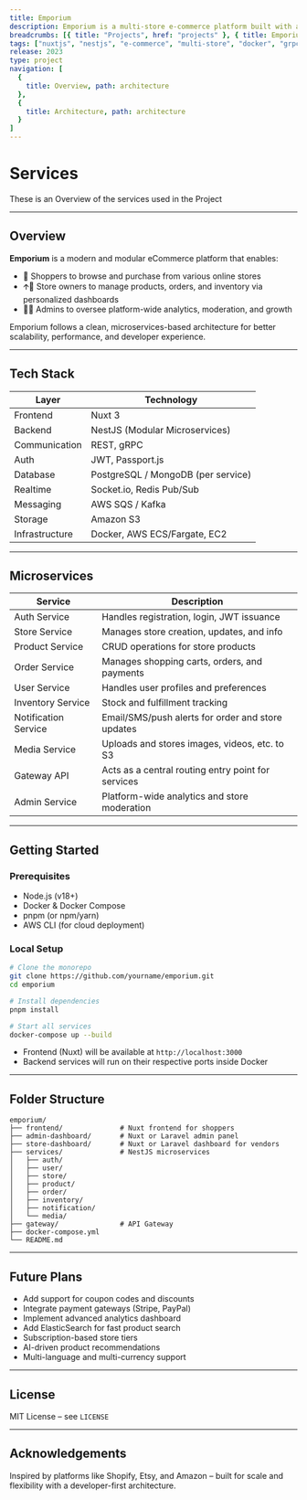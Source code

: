 ```yaml
---
title: Emporium
description: Emporium is a multi-store e-commerce platform built with a microservices architecture, enabling users to manage multiple stores while offering customers a seamless shopping experience. It's designed for scalability and efficiency across diverse use cases.
breadcrumbs: [{ title: "Projects", href: "projects" }, { title: Emporium, href: 'projects/emporium' }]
tags: ["nuxtjs", "nestjs", "e-commerce", "multi-store", "docker", "grpc", "microservices", "typescript", "mongodb", "postgresql"]
release: 2023
type: project
navigation: [
  {
    title: Overview, path: architecture
  },
  {
    title: Architecture, path: architecture
  }
]
---
```


# Services

These is an Overview of the services used in the Project

---

## Overview

**Emporium** is a modern and modular eCommerce platform that enables:

* 🛒 Shoppers to browse and purchase from various online stores
* 🡩‍💼 Store owners to manage products, orders, and inventory via personalized dashboards
* 👨‍💼 Admins to oversee platform-wide analytics, moderation, and growth

Emporium follows a clean, microservices-based architecture for better scalability, performance, and developer experience.

---

## Tech Stack

| Layer          | Technology                         |
| -------------- | ---------------------------------- |
| Frontend       | Nuxt 3                             |
| Backend        | NestJS (Modular Microservices)     |
| Communication  | REST, gRPC                         |
| Auth           | JWT, Passport.js                   |
| Database       | PostgreSQL / MongoDB (per service) |
| Realtime       | Socket.io, Redis Pub/Sub           |
| Messaging      | AWS SQS / Kafka                    |
| Storage        | Amazon S3                          |
| Infrastructure | Docker, AWS ECS/Fargate, EC2       |

---

## Microservices

| Service              | Description                                        |
| -------------------- | -------------------------------------------------- |
| Auth Service         | Handles registration, login, JWT issuance          |
| Store Service        | Manages store creation, updates, and info          |
| Product Service      | CRUD operations for store products                 |
| Order Service        | Manages shopping carts, orders, and payments       |
| User Service         | Handles user profiles and preferences              |
| Inventory Service    | Stock and fulfillment tracking                     |
| Notification Service | Email/SMS/push alerts for order and store updates  |
| Media Service        | Uploads and stores images, videos, etc. to S3      |
| Gateway API          | Acts as a central routing entry point for services |
| Admin Service        | Platform-wide analytics and store moderation       |

---

## Getting Started

### Prerequisites

* Node.js (v18+)
* Docker & Docker Compose
* pnpm (or npm/yarn)
* AWS CLI (for cloud deployment)

### Local Setup

```bash
# Clone the monorepo
git clone https://github.com/yourname/emporium.git
cd emporium

# Install dependencies
pnpm install

# Start all services
docker-compose up --build
```

* Frontend (Nuxt) will be available at `http://localhost:3000`
* Backend services will run on their respective ports inside Docker

---

## Folder Structure

```
emporium/
├── frontend/              # Nuxt frontend for shoppers
├── admin-dashboard/       # Nuxt or Laravel admin panel
├── store-dashboard/       # Nuxt or Laravel dashboard for vendors
├── services/              # NestJS microservices
│   ├── auth/
│   ├── user/
│   ├── store/
│   ├── product/
│   ├── order/
│   ├── inventory/
│   ├── notification/
│   └── media/
├── gateway/               # API Gateway
├── docker-compose.yml
└── README.md
```

---

## Future Plans

* Add support for coupon codes and discounts
* Integrate payment gateways (Stripe, PayPal)
* Implement advanced analytics dashboard
* Add ElasticSearch for fast product search
* Subscription-based store tiers
* AI-driven product recommendations
* Multi-language and multi-currency support

---

## License

MIT License – see `LICENSE`

---

## Acknowledgements

Inspired by platforms like Shopify, Etsy, and Amazon – built for scale and flexibility with a developer-first architecture.
